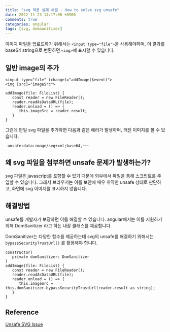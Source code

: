```yaml
---
title: "svg 적용 실패 해결 - How to solve svg unsafe"
date: 2022-11-23 14:17:00 +0900
comments: true
categories: angular
tags: [svg, domaanitizer]
---
```

이미지 파일을 업로드하기 위해서는 `<input type="file">`을 사용해야하며, 이 결과를 base64 string으로 변환하면 `<img>`에 표시할 수 있습니다.



## 일반 image의 추가

```
<input type="file" (change)="addImage($event)">
<img [src]="imageSrc">
```

```
addImage(file: FileList) {
   const reader = new FileReader();
   reader.readAsDataURL(file);
   reader.onload = () => {
      this.imageSrc = reader.result;  
   }
}
```

그런데 만일 svg 파일을 추가하면 다음과 같은 에러가 발생하며, 깨진 이미지를 볼 수 있습니다.

```
 unsafe:data:image/svg+xml;base64,~~~
```



## 왜 svg 파일을 첨부하면 unsafe 문제가 발생하는가?

svg 파일은 javascript를 포함할 수 있기 때문에 외부에서 파일을 통해 스크립트를 주입할 수 있습니다. 그래서 브라우저는 이를 보안에 매우 취약한 unsafe 상태로 판단하고, 화면에 svg 이미지를 표시하지 않습니다.


## 해결방법

unsafe를 개발자가 보장하면 이를 해결할 수 있습니다. angular에서는 이를 지원하기 위해 DomSanitizer 라고 하는 내장 클래스를 제공합니다.

DomSanitizer는 다양한 함수를 제공하는데 svg의 unsafe를 해결하기 위해서는 `bypassSecurityTrustUrl()` 를 활용해야 합니다.

```
constructor(
   private domSanitizer: DomSanitizer
)
addImage(file: FileList) {
   const reader = new FileReader();
   reader.readAsDataURL(file);
   reader.onload = () => {
      this.imageSrc = this.domSanitizer.bypassSecurityTrustUrl(reader.result as string);
   }
}
```



## Reference

[Unsafe SVG Issue](https://news.ycombinator.com/item?id=10626575)
